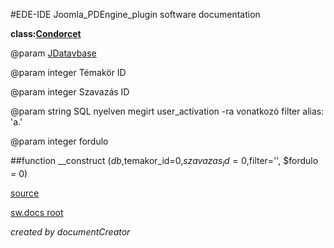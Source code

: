 #EDE-IDE Joomla_PDEngine_plugin
software documentation

**class:[Condorcet](../Condorcet.md)**



@param [JDatavbase](../JDatavbase)      

@param integer Témakör ID

@param integer Szavazás ID

@param string SQL nyelven megirt user_activation -ra vonatkozó filter alias: 'a.'

@param integer fordulo

##function __construct ($db,$temakor_id=0,$szavazas_id=0,$filter='', $fordulo = 0) 


[source](../../../site/condorcet.php)

[sw.docs root](../)

*created by documentCreator*


